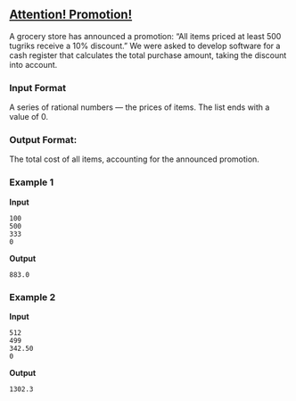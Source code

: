 ## [Attention! Promotion!](../../../solutions/2.3/23_e.py)

A grocery store has announced a promotion: “All items priced at least 500 tugriks receive a 10% discount.”
We were asked to develop software for a cash register that calculates the total purchase amount, taking the discount into account.

### Input Format

A series of rational numbers — the prices of items. The list ends with a value of 0.

### Output Format:

The total cost of all items, accounting for the announced promotion.

### Example 1

**Input**
```plaintext
100
500
333
0
```

**Output**
```plaintext
883.0
```

### Example 2

**Input**
```plaintext
512
499
342.50
0
```

**Output**
```plaintext
1302.3
```